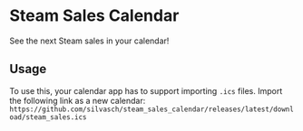 # Steam Sales Calendar

See the next Steam sales in your calendar!

## Usage

To use this, your calendar app has to support importing `.ics` files.
Import the following link as a new calendar:
`https://github.com/silvasch/steam_sales_calendar/releases/latest/download/steam_sales.ics`
